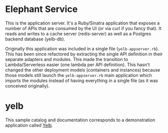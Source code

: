 # Elephant Service

This is the application server. It's a Ruby/Sinatra application that exposes a number of APIs that are consumed by the UI (or via curl if you fancy that). It reads and writes to a cache server (redis-server) as well as a Postgres backend database (yelb-db).

Originally this application was included in a single file (`yelb-appserver.rb`). This has been since refactored by extracting the single API definition in their separate adapters and modules. This made the transition to Lambda/Serverless easier (one lambda per API definition). This hasn't changed the other deployment models (containers and instances) because those models still launch the `yelb-appserver.rb` main application which imports the modules instead of having everything in a single file (as it was conceived originally).

# yelb

This sample catalog and documentation corresponds to a demonstration application called [Yelb](https://github.com/mreferre/yelb).